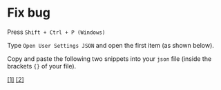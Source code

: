 # Fix bug
Press `Shift + Ctrl + P (Windows)` 

Type `Open User Settings JSON` and open the first item (as shown below).

Copy and paste the following two snippets into your `json` file (inside the brackets `{}` of your file).

[[1]](https://github.com/NCKH-SV/Chuong1/blob/c80e7db6e81ac78fe0913ca524aa2c982858c2f1/Fix%20bug/ver1)
[[2]](https://github.com/NCKH-SV/Chuong1/blob/c80e7db6e81ac78fe0913ca524aa2c982858c2f1/Fix%20bug/ver2)
